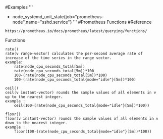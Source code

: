 #Examples
'''
- node_systemd_unit_state{job="prometheus-node",name="sshd.service"}
'''
#Prometheus Functions 
#Reference
```
https://prometheus.io/docs/prometheus/latest/querying/functions/
```

Functions
```
rate()
rate(v range-vector) calculates the per-second average rate of increase of the time series in the range vector.
example:
    rate(node_cpu_seconds_total[5m])
    rate(node_cpu_seconds_total[5m])*100
    100-(rate(node_cpu_seconds_total[5m])*100)
    100-(rate(node_cpu_seconds_total{mode="idle"}[5m])*100)

```

``` 
ceil()
ceil(v instant-vector) rounds the sample values of all elements in v up to the nearest integer.
example :
    ceil(100-(rate(node_cpu_seconds_total{mode="idle"}[5m])*100))
```


```
floor()
floor(v instant-vector) rounds the sample values of all elements in v down to the nearest integer.
example :
    floor(100-(rate(node_cpu_seconds_total{mode="idle"}[5m])*100))
```